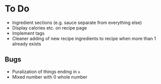 # To Do

- Ingredient sections (e.g. sauce separate from everything else)
- Display calories etc. on recipe page
- Implement tags
- Cleaner adding of new recipe ingredients to recipe when more than 1 already exists

## Bugs

- Puralization of things ending in `x`
- Mixed number with 0 whole number
